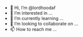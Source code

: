 - 👋 Hi, I’m @lordhoodaf
- 👀 I’m interested in ...
- 🌱 I’m currently learning ...
- 💞️ I’m looking to collaborate on ...
- 📫 How to reach me ...

<!---
lordhoodaf/lordhoodaf is a ✨ special ✨ repository because its `README.md` (this file) appears on your GitHub profile.
You can click the Preview link to take a look at your changes.
--->
